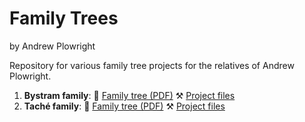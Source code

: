 Family Trees
======================================================================================================
by Andrew Plowright

Repository for various family tree projects for the relatives of Andrew Plowright.

1. **Bystram family**: 🌳 [Family tree (PDF)](families/bystram/bystram_family_tree.pdf) ⚒ [Project files](families/bystram)
2. **Taché family**: 🌳 [Family tree (PDF)](families/tache/tache_family_tree.pdf) ⚒ [Project files](families/tache)